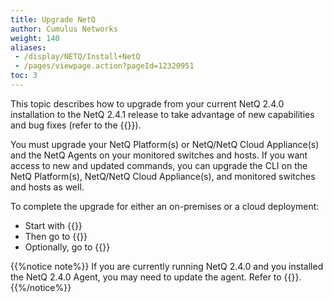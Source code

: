 ```yaml
---
title: Upgrade NetQ
author: Cumulus Networks
weight: 140
aliases:
 - /display/NETQ/Install+NetQ
 - /pages/viewpage.action?pageId=12320951
toc: 3
---
```

This topic describes how to upgrade from your current NetQ 2.4.0 installation to the NetQ 2.4.1 release to take advantage of new capabilities and bug fixes (refer to the {{<link title="Cumulus NetQ 3.0 Release Notes" text="release notes">}}).

You must upgrade your NetQ Platform(s) or NetQ/NetQ Cloud Appliance(s) and the NetQ Agents on your monitored switches and hosts. If you want access to new and updated commands, you can upgrade the CLI on the NetQ Platform(s), NetQ/NetQ Cloud Appliance(s), and monitored switches and hosts as well.

To complete the upgrade for either an on-premises or a cloud deployment:

- Start with {{<link title="Upgrade the NetQ Platform">}}
- Then go to {{<link title="Upgrade NetQ Agents">}}
- Optionally, go to {{<link title="Upgrade NetQ CLI">}}

{{%notice note%}}
If you are currently running NetQ 2.4.0 and you installed the NetQ 2.4.0 Agent, you may need to update the agent. Refer to {{<link title="Update NetQ 2.4.0 Agents">}}.
{{%/notice%}}

